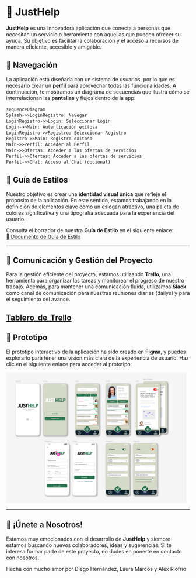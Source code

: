 # 🌟 JustHelp

**JustHelp** es una innovadora aplicación que conecta a personas que necesitan un servicio o herramienta con aquellas que pueden ofrecer su ayuda. Su objetivo es facilitar la colaboración y el acceso a recursos de manera eficiente, accesible y amigable.


## 🧭 Navegación

La aplicación está diseñada con un sistema de usuarios, por lo que es necesario crear un **perfil** para aprovechar todas las funcionalidades. A continuación, te mostramos un diagrama de secuencias que ilustra cómo se interrelacionan las **pantallas** y flujos dentro de la app:

```mermaid  
sequenceDiagram  
Splash->>LoginRegistro: Navegar  
LoginRegistro->>Login: Seleccionar Login  
Login->>Main: Autenticación exitosa  
LoginRegistro->>Registro: Seleccionar Registro  
Registro->>Main: Registro exitoso  
Main->>Perfil: Acceder al Perfil  
Main->>Ofertas: Acceder a las ofertas de servicios  
Perfil->>Ofertas: Acceder a las ofertas de servicios  
Perfil->>Chat: Acceso al Chat (opcional)  
```  

## 🎨 Guía de Estilos

Nuestro objetivo es crear una **identidad visual única** que refleje el propósito de la aplicación. En este sentido, estamos trabajando en la definición de elementos clave como un eslogan atractivo, una paleta de colores significativa y una tipografía adecuada para la experiencia del usuario.

Consulta el borrador de nuestra **Guía de Estilo** en el siguiente enlace:    
[📝 Documento de Guía de Estilo](https://docs.google.com/document/d/1To0nNd6fP_WXIR3FwjGGhG-NOePMouthCsHCJ_IShss/edit?usp=sharing)
  
---  

## 📅 Comunicación y Gestión del Proyecto

Para la gestión eficiente del proyecto, estamos utilizando **Trello**, una herramienta para organizar las tareas y monitorear el progreso de nuestro trabajo. Además, para mantener una comunicación fluida, utilizamos **Slack** como canal de comunicación para nuestras reuniones diarias (dailys) y para el seguimiento del avance.

[ Tablero_de_Trello](https://trello.com/invite/b/6751730388e69d7bfda0d0b7/ATTI2766aa5779fe8fd042ab8ea5516d7bce6B4A2557/app-de-servicios)
---  

## 📱 Prototipo

El prototipo interactivo de la aplicación ha sido creado en **Figma**, y puedes explorarlo para tener una visión más clara de la experiencia de usuario. Haz clic en el siguiente enlace para acceder al prototipo:

<a href="https://www.figma.com/design/rrjd66D3OZdLlEksg2UDdk/JustHelp?node-id=0-1&t=h8fBRFVcTNyGL8Zr-1"><img src="img/figma.png"></a>
  
---  

## 🚀 ¡Únete a Nosotros!

Estamos muy emocionados con el desarrollo de **JustHelp** y siempre estamos buscando nuevos colaboradores, ideas y sugerencias. Si te interesa formar parte de este proyecto, no dudes en ponerte en contacto con nosotros.

Hecha con mucho amor por Diego Hernández, Laura Marcos y Alex Riofrio  